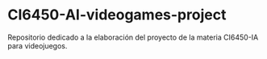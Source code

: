 # CI6450-AI-videogames-project
Repositorio dedicado a la elaboración del proyecto de la materia CI6450-IA para videojuegos.
